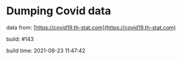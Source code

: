 Dumping Covid data
==================
                        
data from: [https://covid19.th-stat.com](https://covid19.th-stat.com)

build: #143

build time: 2021-08-23 11:47:42
